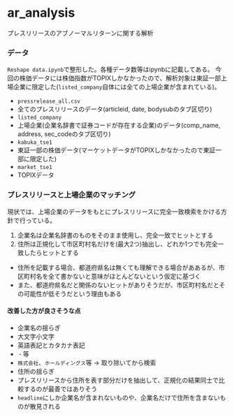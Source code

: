 # ar_analysis

プレスリリースのアブノーマルリターンに関する解析

### データ

`Reshape data.ipynb`で整形した。各種データ数等はipynbに記載してある。
今回の株価データには株価指数がTOPIXしかなかったので、解析対象は東証一部上場企業に限定した(`listed_company`自体には全ての上場企業が含まれている)。

* `pressrelease_all.csv`
 * 全てのプレスリリースのデータ(articleid, date, bodysubのタブ区切り)
* `listed_company`
 * 上場企業(企業名辞書で証券コードが存在する企業)のデータ(comp_name, address, sec_codeのタブ区切り)
* `kabuka_tse1`
 * 東証一部の株価データ(マーケットデータがTOPIXしかなかったので東証一部に限定した)
* `market_tse1`
 * TOPIXデータ
 
### プレスリリースと上場企業のマッチング

現状では、上場企業のデータをもとにプレスリリースに完全一致検索をかける方針で行っている。

1. 企業名は企業名辞書のものをそのまま使用し、完全一致でヒットとする
2. 住所は正規化して市区町村名だけを(最大2つ)抽出し、どれか1つでも完全一致したらヒットとする
 * 住所を記載する場合、都道府県名は無くても理解できる場合がああるが、市区町村名を全て書かないと意味がほとんどないという仮定に基づく
 * また、都道府県名だと関係のないヒットがありそうだが、市区町村名だとその可能性が低そうだという理由もある
 
#### 改善した方が良さそうな点

* 企業名の揺らぎ
 * 大文字小文字
 * 英語表記とカタカナ表記
 * `・`等
 * `株式会社`、`ホールディングス`等 -> 取り除いてから検索
* 住所の揺らぎ
 * プレスリリースから住所を表す部分だけを抽出して、正規化の結果同士で比較するのが最善ではありそう
* `headline`にしか企業名が含まれないものや、企業名だけで住所を含まないものが散見される
